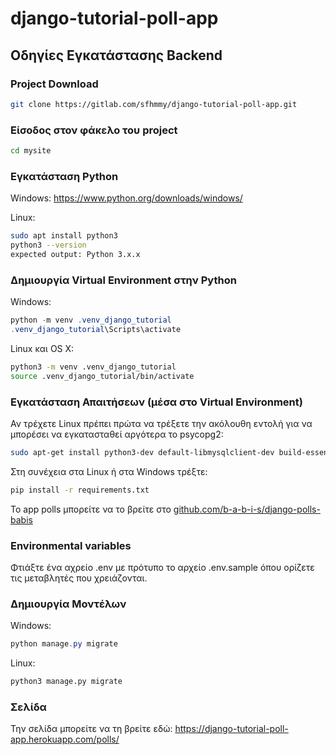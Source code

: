 # django-tutorial-poll-app

## Οδηγίες Εγκατάστασης Backend

### Project Download

```bash
git clone https://gitlab.com/sfhmmy/django-tutorial-poll-app.git
```

### Είσοδος στον φάκελο του project

```bash
cd mysite
```

### Εγκατάσταση Python

Windows:
<https://www.python.org/downloads/windows/>

Linux:

```bash
sudo apt install python3
python3 --version
expected output: Python 3.x.x
```

### Δημιουργία Virtual Environment στην Python

Windows:

```powershell
python -m venv .venv_django_tutorial
.venv_django_tutorial\Scripts\activate
```

Linux και OS X:

```bash
python3 -m venv .venv_django_tutorial
source .venv_django_tutorial/bin/activate
```

### Εγκατάσταση Απαιτήσεων (μέσα στο Virtual Environment)

Αν τρέχετε Linux πρέπει πρώτα να τρέξετε την ακόλουθη εντολή για να μπορέσει να εγκατασταθεί αργότερα το psycopg2:

```bash
sudo apt-get install python3-dev default-libmysqlclient-dev build-essential libpq-dev
```

Στη συνέχεια στα Linux ή στα Windows τρέξτε:

```bash
pip install -r requirements.txt
```

Το app polls μπορείτε να το βρείτε στο [github.com/b-a-b-i-s/django-polls-babis](https://github.com/b-a-b-i-s/django-polls-babis)

### Environmental variables

Φτιάξτε ένα αχρείο .env με πρότυπο το αρχείο .env.sample όπου ορίζετε τις μεταβλητές που χρειάζονται.

### Δημιουργία Μοντέλων

Windows:

```powershell
python manage.py migrate
```

Linux:

```bash
python3 manage.py migrate
```

### Σελίδα

Την σελίδα μπορείτε να τη βρείτε εδώ: <https://django-tutorial-poll-app.herokuapp.com/polls/>
